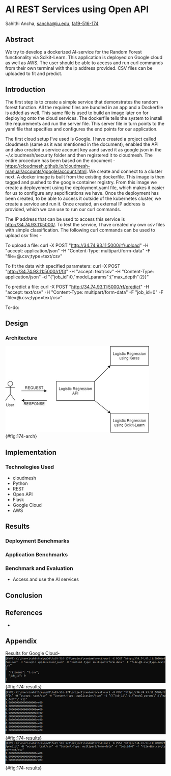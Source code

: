 # AI REST Services using Open API

Sahithi Ancha, sancha@iu.edu, [fa19-516-174](https://github.com/cloudmesh-community/fa19-516-174)
  
## Abstract

We try to develop a dockerized AI-service for the Random Forest functionality via Scikit-Learn. This application is deployed on Google cloud as well as AWS. The user should be able to access and run curl commands from their own terminal with the ip address provided. CSV files can be uploaded to fit and predict.

## Introduction

The first step is to create a simple service that demonstrates the random forest function. All the required files are bundled in an app and a Dockerfile is added as well. This same file is used to build an image later on for deploying onto the cloud services. The dockerfile tells the system to install the requirements and run the server file. This server file in turn points to the yaml file that specifies and configures the end points for our application. 

The first cloud setup I've used is Google. I have created a project called cloudmesh (same as it was mentioned in the document), enabled the API and also created a service account key aand saved it as google.json in the ~/.cloudmesh/security folder and then registered it to cloudmesh. The entire procedure has been based on the document - https://cloudmesh.github.io/cloudmesh-manual/accounts/google/account.html. We create and connect to a cluster next. A docker image is built from the existing dockerfile. This image is then tagged and pushed to the google container registry. From this image we create a deployement using the deployment.yaml file, which makes it easier for us to configure any sepcifications we have. Once the deployment has been created, to be able to access it outside of the kubernetes cluster, we create a service and run it. Once created, an external IP address is provided, which we can use to run our curl commands. 

The IP address that can be used to access this service is http://34.74.93.11:5000/.
To test the service, I have created my own csv files with simple classification. The following curl commands can be used to upload csv files -

To upload a file: 
curl -X POST "http://34.74.93.11:5000/rf/upload" -H "accept: application/json" -H "Content-Type: multipart/form-data" -F "file=@<filename>.csv;type=text/csv"

To fit the data with specified parameters: 
curl -X POST "http://34.74.93.11:5000/rf/fit" -H "accept: text/csv" -H "Content-Type: application/json" -d "{\"job_id\":0,\"model_params\":{\"max_depth\":2}}"

To predict a file: 
curl -X POST "http://34.74.93.11:5000/rf/predict" -H "accept: text/csv" -H "Content-Type: multipart/form-data" -F "job_id=0" -F "file=@<filename>.csv;type=text/csv"



To-do: 


## Design 
### Architecture

![Architecture](images/workflow.png){#fig:174-arch}

## Implementation
### Technologies Used
* cloudmesh
* Python
* REST
* Open API
* Flask
* Google Cloud
* AWS

## Results




### Deployment Benchmarks
### Application Benchmarks
### Benchmark and Evaluation 

* Access and use the AI services 

## Conclusion

## References

*

## Appendix

Results for Google Cloud-
![Appendix](images/1.png){#fig:174-results}
![Appendix](images/2.png){#fig:174-results}
![Appendix](images/3.png){#fig:174-results}
